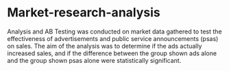 # Market-research-analysis
Analysis and AB Testing was conducted on market data gathered to test the effectiveness of advertisements and public service announcements (psas) on sales.
The aim of the analysis was to determine if the ads actually increased sales, and if the difference between the group shown ads alone and the group shown psas alone were statistically significant.

